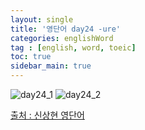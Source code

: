 ```yaml
---
layout: single
title: '영단어 day24 -ure'
categories: englishWord
tag : [english, word, toeic]
toc: true
sidebar_main: true
---
```



![day24_1](https://ingu627.github.io/images/english/day24_1.jpg)
![day24_2](https://ingu627.github.io/images/english/day24_2.jpg)



[출처 : 신상현 영단어](https://www.aladin.co.kr/shop/wproduct.aspx?ItemId=126278788)